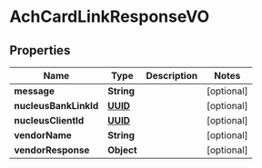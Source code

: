 
# AchCardLinkResponseVO

## Properties
Name | Type | Description | Notes
------------ | ------------- | ------------- | -------------
**message** | **String** |  |  [optional]
**nucleusBankLinkId** | [**UUID**](UUID.md) |  |  [optional]
**nucleusClientId** | [**UUID**](UUID.md) |  |  [optional]
**vendorName** | **String** |  |  [optional]
**vendorResponse** | **Object** |  |  [optional]



